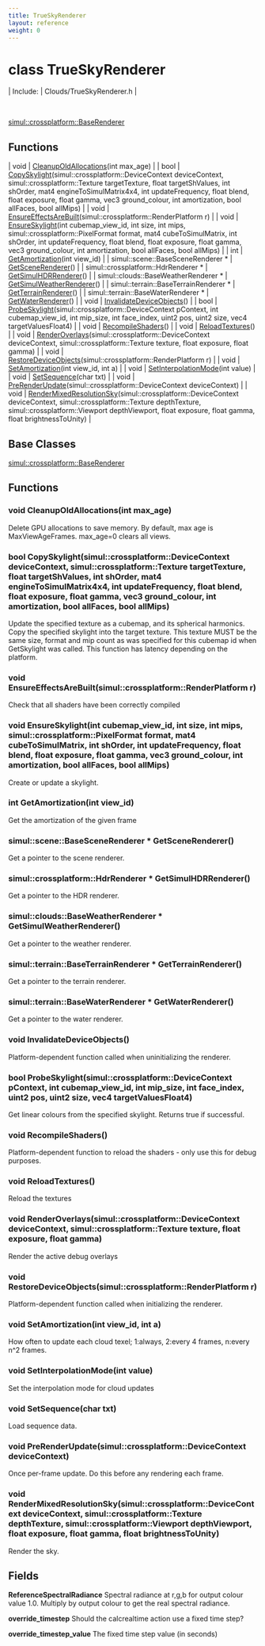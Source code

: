 ```yaml
---
title: TrueSkyRenderer
layout: reference
weight: 0
---
```

class TrueSkyRenderer
===

| Include: | Clouds/TrueSkyRenderer.h |

<br>

[simul::crossplatform::BaseRenderer](../crossplatform/baserenderer)

Functions
---

| void | [CleanupOldAllocations](#CleanupOldAllocations)(int max_age) |
| bool | [CopySkylight](#CopySkylight)(simul::crossplatform::DeviceContext deviceContext, simul::crossplatform::Texture targetTexture, float targetShValues, int shOrder, mat4 engineToSimulMatrix4x4, int updateFrequency, float blend, float exposure, float gamma, vec3 ground_colour, int amortization, bool allFaces, bool allMips) |
| void | [EnsureEffectsAreBuilt](#EnsureEffectsAreBuilt)(simul::crossplatform::RenderPlatform r) |
| void | [EnsureSkylight](#EnsureSkylight)(int cubemap_view_id, int size, int mips, simul::crossplatform::PixelFormat format, mat4 cubeToSimulMatrix, int shOrder, int updateFrequency, float blend, float exposure, float gamma, vec3 ground_colour, int amortization, bool allFaces, bool allMips) |
| int | [GetAmortization](#GetAmortization)(int view_id) |
| simul::scene::BaseSceneRenderer * | [GetSceneRenderer](#GetSceneRenderer)() |
| simul::crossplatform::HdrRenderer * | [GetSimulHDRRenderer](#GetSimulHDRRenderer)() |
| simul::clouds::BaseWeatherRenderer * | [GetSimulWeatherRenderer](#GetSimulWeatherRenderer)() |
| simul::terrain::BaseTerrainRenderer * | [GetTerrainRenderer](#GetTerrainRenderer)() |
| simul::terrain::BaseWaterRenderer * | [GetWaterRenderer](#GetWaterRenderer)() |
| void | [InvalidateDeviceObjects](#InvalidateDeviceObjects)() |
| bool | [ProbeSkylight](#ProbeSkylight)(simul::crossplatform::DeviceContext pContext, int cubemap_view_id, int mip_size, int face_index, uint2 pos, uint2 size, vec4 targetValuesFloat4) |
| void | [RecompileShaders](#RecompileShaders)() |
| void | [ReloadTextures](#ReloadTextures)() |
| void | [RenderOverlays](#RenderOverlays)(simul::crossplatform::DeviceContext deviceContext, simul::crossplatform::Texture texture, float exposure, float gamma) |
| void | [RestoreDeviceObjects](#RestoreDeviceObjects)(simul::crossplatform::RenderPlatform r) |
| void | [SetAmortization](#SetAmortization)(int view_id, int a) |
| void | [SetInterpolationMode](#SetInterpolationMode)(int value) |
| void | [SetSequence](#SetSequence)(char txt) |
| void | [PreRenderUpdate](#PreRenderUpdate)(simul::crossplatform::DeviceContext deviceContext) |
| void | [RenderMixedResolutionSky](#RenderMixedResolutionSky)(simul::crossplatform::DeviceContext deviceContext, simul::crossplatform::Texture depthTexture, simul::crossplatform::Viewport depthViewport, float exposure, float gamma, float brightnessToUnity) |




  


Base Classes
---
[simul::crossplatform::BaseRenderer](../crossplatform/baserenderer)

Functions
---

### <a name="CleanupOldAllocations"/>void CleanupOldAllocations(int max_age)
Delete GPU allocations to save memory. By default, max age is MaxViewAgeFrames. max_age=0 clears all views.

### <a name="CopySkylight"/>bool CopySkylight(simul::crossplatform::DeviceContext deviceContext, simul::crossplatform::Texture targetTexture, float targetShValues, int shOrder, mat4 engineToSimulMatrix4x4, int updateFrequency, float blend, float exposure, float gamma, vec3 ground_colour, int amortization, bool allFaces, bool allMips)
Update the specified texture as a cubemap, and its spherical harmonics.
Copy the specified skylight into the target texture. This texture MUST be the same size, format and mip count as
was specified for this cubemap id when GetSkylight was called.
This function has latency depending on the platform.

### <a name="EnsureEffectsAreBuilt"/>void EnsureEffectsAreBuilt(simul::crossplatform::RenderPlatform r)
Check that all shaders have been correctly compiled

### <a name="EnsureSkylight"/>void EnsureSkylight(int cubemap_view_id, int size, int mips, simul::crossplatform::PixelFormat format, mat4 cubeToSimulMatrix, int shOrder, int updateFrequency, float blend, float exposure, float gamma, vec3 ground_colour, int amortization, bool allFaces, bool allMips)
Create or update a skylight.

### <a name="GetAmortization"/>int GetAmortization(int view_id)
Get the amortization of the given frame

### <a name="GetSceneRenderer"/>simul::scene::BaseSceneRenderer * GetSceneRenderer()
Get a pointer to the scene renderer.

### <a name="GetSimulHDRRenderer"/>simul::crossplatform::HdrRenderer * GetSimulHDRRenderer()
Get a pointer to the HDR renderer.

### <a name="GetSimulWeatherRenderer"/>simul::clouds::BaseWeatherRenderer * GetSimulWeatherRenderer()
Get a pointer to the weather renderer.

### <a name="GetTerrainRenderer"/>simul::terrain::BaseTerrainRenderer * GetTerrainRenderer()
Get a pointer to the terrain renderer.

### <a name="GetWaterRenderer"/>simul::terrain::BaseWaterRenderer * GetWaterRenderer()
Get a pointer to the water renderer.

### <a name="InvalidateDeviceObjects"/>void InvalidateDeviceObjects()
Platform-dependent function called when uninitializing the renderer.

### <a name="ProbeSkylight"/>bool ProbeSkylight(simul::crossplatform::DeviceContext pContext, int cubemap_view_id, int mip_size, int face_index, uint2 pos, uint2 size, vec4 targetValuesFloat4)
Get linear colours from the specified skylight. Returns true if successful.

### <a name="RecompileShaders"/>void RecompileShaders()
Platform-dependent function to reload the shaders - only use this for debug purposes.

### <a name="ReloadTextures"/>void ReloadTextures()
Reload the textures

### <a name="RenderOverlays"/>void RenderOverlays(simul::crossplatform::DeviceContext deviceContext, simul::crossplatform::Texture texture, float exposure, float gamma)
Render the active debug overlays

### <a name="RestoreDeviceObjects"/>void RestoreDeviceObjects(simul::crossplatform::RenderPlatform r)
Platform-dependent function called when initializing the renderer.

### <a name="SetAmortization"/>void SetAmortization(int view_id, int a)
How often to update each cloud texel; 1:always, 2:every 4 frames, n:every n^2 frames.

### <a name="SetInterpolationMode"/>void SetInterpolationMode(int value)
Set the interpolation mode for cloud updates

### <a name="SetSequence"/>void SetSequence(char txt)
Load sequence data.

### <a name="PreRenderUpdate"/>void PreRenderUpdate(simul::crossplatform::DeviceContext deviceContext)
Once per-frame update. Do this before any rendering each frame.

### <a name="RenderMixedResolutionSky"/>void RenderMixedResolutionSky(simul::crossplatform::DeviceContext deviceContext, simul::crossplatform::Texture depthTexture, simul::crossplatform::Viewport depthViewport, float exposure, float gamma, float brightnessToUnity)
Render the sky.

Fields
---

**ReferenceSpectralRadiance**  Spectral radiance at r,g,b for output colour value 1.0. Multiply by output colour to get the real spectral radiance.

**override_timestep**  Should the calcrealtime action use a fixed time step?

**override_timestep_value**  The fixed time step value (in seconds)
